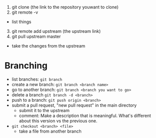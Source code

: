 1. git clone (the link to the repository youwant to clone)
2. git remote -v
  - list things
3. git remote add upstream (the upstream link)
1. git pull upstream master
  - take the changes from the upstream

# Branching
- list branches: `git branch`
- create a new branch: `git branch <branch name>`
- go to another branch: `git branch <branch you want to go>`
- delete a branch `git branch -d <branch>`
- push to a branch: `git push origin <branch>`
- submit a pull request, "new pull request" in the main directory
  - submit it to the upstream
  - comment: Make a description that is meaningful. What's different about this version vs the previous one.
- `git checkout <branch> <file>`
  - take a file from another branch
